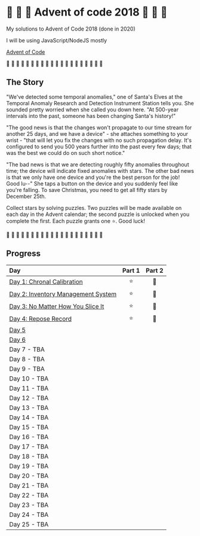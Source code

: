 # 🎄 🎅 🎄 Advent of code 2018 🎄 🎅 🎄

My solutions to Advent of Code 2018 (done in 2020)

I will be using JavaScript/NodeJS mostly

[Advent of Code](https://adventofcode.com/2018)

🎄 🎄 🎄 🎄 🎄 🎄 🎄 🎄 🎄 🎄 🎄 🎄 🎄 🎄 🎄 🎄 🎄 🎄 🎄 🎄

## The Story

"We've detected some temporal anomalies," one of Santa's Elves at the Temporal Anomaly Research and Detection Instrument Station tells you. She sounded pretty worried when she called you down here. "At 500-year intervals into the past, someone has been changing Santa's history!"

"The good news is that the changes won't propagate to our time stream for another 25 days, and we have a device" - she attaches something to your wrist - "that will let you fix the changes with no such propagation delay. It's configured to send you 500 years further into the past every few days; that was the best we could do on such short notice."

"The bad news is that we are detecting roughly fifty anomalies throughout time; the device will indicate fixed anomalies with stars. The other bad news is that we only have one device and you're the best person for the job! Good lu--" She taps a button on the device and you suddenly feel like you're falling. To save Christmas, you need to get all fifty stars by December 25th.

Collect stars by solving puzzles. Two puzzles will be made available on each day in the Advent calendar; the second puzzle is unlocked when you complete the first. Each puzzle grants one ⭐. Good luck!

🎄 🎄 🎄 🎄 🎄 🎄 🎄 🎄 🎄 🎄 🎄 🎄 🎄 🎄 🎄 🎄 🎄 🎄 🎄 🎄

## Progress

| Day                                                            | Part 1 | Part 2 |
| :------------------------------------------------------------- | :----: | :----: |
| [Day 1: Chronal Calibration](src/01/summary.md#readme)         |   ⭐   |   🌟   |
| [Day 2: Inventory Management System](src/02/summary.md#readme) |   ⭐   |   🌟   |
| [Day 3: No Matter How You Slice It](src/03/summary.md#readme)  |   ⭐   |   🌟   |
| [Day 4: Repose Record](src/04/summary.md)                      |   ⭐   |   🌟   |
| [Day 5](src/05/summary.md)                                     |        |        |
| [Day 6 ](src/06/summary.md)                                    |        |        |
| Day 7 - TBA                                                    |        |        |
| Day 8 - TBA                                                    |        |        |
| Day 9 - TBA                                                    |        |        |
| Day 10 - TBA                                                   |        |        |
| Day 11 - TBA                                                   |        |        |
| Day 12 - TBA                                                   |        |        |
| Day 13 - TBA                                                   |        |        |
| Day 14 - TBA                                                   |        |        |
| Day 15 - TBA                                                   |        |        |
| Day 16 - TBA                                                   |        |        |
| Day 17 - TBA                                                   |        |        |
| Day 18 - TBA                                                   |        |        |
| Day 19 - TBA                                                   |        |        |
| Day 20 - TBA                                                   |        |        |
| Day 21 - TBA                                                   |        |        |
| Day 22 - TBA                                                   |        |        |
| Day 23 - TBA                                                   |        |        |
| Day 24 - TBA                                                   |        |        |
| Day 25 - TBA                                                   |        |        |
